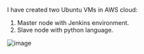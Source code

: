 
I have created two Ubuntu VMs in AWS cloud:
1. Master node with Jenkins environment.
2. Slave node with python language.

![image](https://user-images.githubusercontent.com/121130497/208954378-57b1e0a6-1b61-4a1d-bbcf-7867aac92aa3.png)

